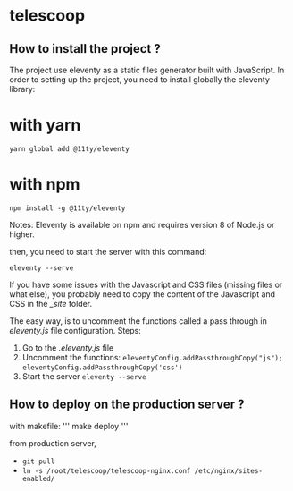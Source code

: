 # telescoop

## How to install the project ?

The project use eleventy as a static files generator built with JavaScript.
In order to setting up the project, you need to install globally the eleventy library:

# with yarn

`yarn global add @11ty/eleventy`

# with npm

`npm install -g @11ty/eleventy`

Notes: Eleventy is available on npm and requires version 8 of Node.js or higher.

then, you need to start the server with this command:

`eleventy --serve`

If you have some issues with the Javascript and CSS files (missing files or what else), you probably need to copy the content of the Javascript and CSS in the _\_site_ folder.

The easy way, is to uncomment the functions called a pass through in _eleventy.js_ file configuration.
Steps:

1. Go to the _.eleventy.js_ file
2. Uncomment the functions:
   `eleventyConfig.addPassthroughCopy("js");`
   `eleventyConfig.addPassthroughCopy('css')`
3. Start the server
   `eleventy --serve`

## How to deploy on the production server ?

with makefile:
'''
make deploy
'''

from production server,

- `git pull`
- `ln -s /root/telescoop/telescoop-nginx.conf /etc/nginx/sites-enabled/`
